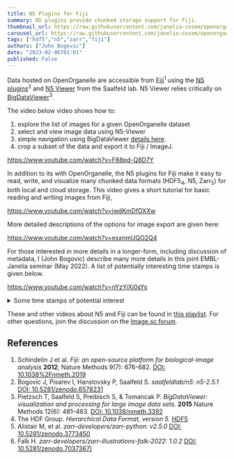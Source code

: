 ```yaml
---
title: N5 Plugins for Fiji
summary: N5 plugins provide chunked storage support for Fiji.
thumbnail_url: https://raw.githubusercontent.com/janelia-cosem/openorganelle-blog/main/assets/n5-thumbnail.png
carousel_url: https://raw.githubusercontent.com/janelia-cosem/openorganelle-blog/main/assets/n5_carousel.png
tags: ["hdf5","n5","zarr","fiji"]
authors: ["John Bogovic"]
date: "2023-02-06T01:01"
published: False
---
```


Data hosted on OpenOrganelle are accessible from [Fiji](https://imagej.net/software/fiji/)<sup>1</sup> using the [N5
plugins](https://github.com/saalfeldlab/n5-ij)<sup>2</sup> and [N5 Viewer](https://github.com/saalfeldlab/n5-viewer) from the
Saalfeld lab. N5 Viewer relies critically on [BigDataViewer](https://imagej.net/plugins/bdv/)<sup>3</sup>.

The video below video shows how to: 
1. explore the list of images for a given OpenOrganelle dataset
2. select and view image data using N5-Viewer
3. simple navigation using BigDataViewer [details here](https://imagej.net/plugins/bdv/#basic-navigation).
3. crop a subset of the data and export it to Fiji / ImageJ.

https://www.youtube.com/watch?v=F88pd-Q8D7Y

In addition to its with OpenOrganelle, the N5 plugins for Fiji make it easy to read, write, and visualize many chunked data
formats (HDF5<sub>4</sub>, N5, Zarr<sub>5</sub>) for both local and cloud storage. This video gives a short tutorial for basic
reading and writing images from Fiji,

https://www.youtube.com/watch?v=jwdKmDfDXXw

More detailed descriptions of the options for image export are given here:

https://www.youtube.com/watch?v=esxnmUQO2Q4

For those interested in more details in a longer-form, including discussion of metadata, I (John Bogovic) describe many more
details in this joint EMBL-Janelia seminar (May 2022). A list of potentially interesting time stamps is given below.

https://www.youtube.com/watch?v=nYzYiXi0sYs

<details>
<summary>Some time stamps of potential interest</summary>

* 03:15 - basic demo and description of chunked formats
* 10:30 - the N5 API reads and writes HDF5 and Zarr
* 17:15 - reading and writing subsets of data
* 24:00 - metadata discussion
* 32:30 - N5 / Zarr interoperability with napari
* 36:00 - demo of BigWarp with chunked storage

</details>

These and other videos about N5 and Fiji can be found in [this playlist](https://www.youtube.com/playlist?list=PLmZHHIZ9Gz-IJA7HtW8quZcuLViz9Em6e). For other questions, join the discussion
on the [Image.sc forum](https://forum.image.sc/tag/n5).


## References
1. Schindelin J et al. _Fiji: an open-source platform for biological-image analysis_ **2012**; Nature Methods 9(7): 676-682. [DOI: 10.1038%2Fnmeth.2019](https://doi.org/10.1038%2Fnmeth.2019)
2. Bogovic J, Pisarev I, Hanslovsky P, Saalfeld S. _saalfeldlab/n5: n5-2.5.1_ [DOI: 10.5281/zenodo.6578231](https://doi.org/10.5281/zenodo.6578231) 
3. Pietzsch T, Saalfeld S, Preibisch S, & Tomancak P. _BigDataViewer: visualization and processing for large image data sets._ **2015** Nature Methods 12(6): 481–483. [DOI: 10.1038/nmeth.3392](https://doi.org/10.1038/nmeth.3392)
4. The HDF Group. _Hierarchical Data Format, version 5._ [HDF5](http://www.hdfgroup.org/HDF5)
5. Alistair M, et al. _zarr-developers/zarr-python: v2.5.0_ [DOI: 10.5281/zenodo.3773450](https://doi.org/10.5281/zenodo.3773450)
6. Falk H. _zarr-developers/zarr-illustrations-falk-2022: 1.0.2_ [DOI: 10.5281/zenodo.7037367)](https://doi.org/10.5281/zenodo.7037367)
